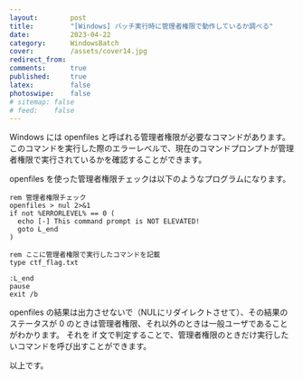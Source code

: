 ```yaml
---
layout:        post
title:         "[Windows] バッチ実行時に管理者権限で動作しているか調べる"
date:          2023-04-22
category:      WindowsBatch
cover:         /assets/cover14.jpg
redirect_from:
comments:      true
published:     true
latex:         false
photoswipe:    false
# sitemap: false
# feed:    false
---
```


Windows には openfiles と呼ばれる管理者権限が必要なコマンドがあります。
このコマンドを実行した際のエラーレベルで、現在のコマンドプロンプトが管理者権限で実行されているかを確認することができます。

openfiles を使った管理者権限チェックは以下のようなプログラムになります。

```batch
rem 管理者権限チェック
openfiles > nul 2>&1
if not %ERRORLEVEL% == 0 (
  echo [-] This command prompt is NOT ELEVATED!
  goto L_end
)

rem ここに管理者権限で実行したコマンドを記載
type ctf_flag.txt

:L_end
pause
exit /b
```

openfiles の結果は出力させないで（NULにリダイレクトさせて）、その結果のステータスが 0 のときは管理者権限、それ以外のときは一般ユーザであることがわかります。
それを if 文で判定することで、管理者権限のときだけ実行したいコマンドを呼び出すことができます。

以上です。
